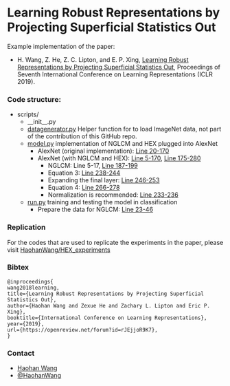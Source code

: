 # Learning Robust Representations by Projecting Superficial Statistics Out 

Example implementation of the paper: 
    
- H. Wang, Z. He, Z. C. Lipton, and E. P. Xing, [Learning Robust Representations by Projecting Superficial Statistics Out](https://openreview.net/pdf?id=rJEjjoR9K7), Proceedings of Seventh International Conference on Learning Representations (ICLR 2019). 

### Code structure: 

- scripts/
  - \_\_init\_\_.py
  - [datagenerator.py](https://github.com/HaohanWang/HEX/blob/master/scripts/datagenerator.py) Helper function for to load ImageNet data, not part of the contribution of this GitHub repo.  
  - [model.py](https://github.com/HaohanWang/HEX/blob/master/scripts/model.py) implementation of NGLCM and HEX plugged into AlexNet
    - AlexNet (original implementation): [Line 20-170](https://github.com/HaohanWang/HEX/blob/master/scripts/model.py#L20)
    - AlexNet (with NGLCM and HEX): [Line 5-170](https://github.com/HaohanWang/HEX/blob/master/scripts/model.py#L5), [Line 175-280](https://github.com/HaohanWang/HEX/blob/master/scripts/model.py#L175)
        - NGLCM: Line 5-17, [Line 187-199](https://github.com/HaohanWang/HEX/blob/master/scripts/model.py#L187)
        - Equation 3: [Line 238-244](https://github.com/HaohanWang/HEX/blob/master/scripts/model.py#L238)
        - Expanding the final layer: [Line 246-253](https://github.com/HaohanWang/HEX/blob/master/scripts/model.py#L246)
        - Equation 4: [Line 266-278](https://github.com/HaohanWang/HEX/blob/master/scripts/model.py#L266)
        - Normalization is recommended: [Line 233-236](https://github.com/HaohanWang/HEX/blob/master/scripts/model.py#L233)
  - [run.py](https://github.com/HaohanWang/HEX/blob/master/scripts/run.py) training and testing the model in classification
    - Prepare the data for NGLCM: [Line 23-46](https://github.com/HaohanWang/HEX/blob/master/scripts/run.py#L23)
    
### Replication

For the codes that are used to replicate the experiments in the paper, please visit [HaohanWang/HEX_experiments](https://github.com/HaohanWang/HEX_experiments)

### Bibtex

    @inproceedings{
    wang2018learning,
    title={Learning Robust Representations by Projecting Superficial Statistics Out},
    author={Haohan Wang and Zexue He and Zachary L. Lipton and Eric P. Xing},
    booktitle={International Conference on Learning Representations},
    year={2019},
    url={https://openreview.net/forum?id=rJEjjoR9K7},
    }

### Contact
- [Haohan Wang](http://www.cs.cmu.edu/~haohanw/)
- [@HaohanWang](https://twitter.com/HaohanWang)
